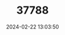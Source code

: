 ---
title: "37788"
category: "Dalrympelea calciphila"
draft: false
date: 2024-02-22 13:03:50
languages:
  Iban: ["Laba"]
---